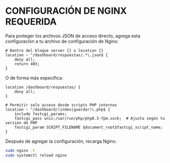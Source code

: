 # CONFIGURACIÓN DE NGINX REQUERIDA

Para proteger los archivos JSON de acceso directo, agrega esta configuración a tu archivo de configuración de Nginx:

```nginx
# Dentro del bloque server {} o location {}
location ~ ^/dashboard/respuestas/.*\.json$ {
    deny all;
    return 403;
}
```

O de forma más específica:

```nginx
location /dashboard/respuestas/ {
    deny all;
}

# Permitir solo acceso desde scripts PHP internos
location ~ ^/dashboard/(index|guardar)\.php$ {
    include fastcgi_params;
    fastcgi_pass unix:/var/run/php/php8.3-fpm.sock;  # Ajusta según tu versión de PHP
    fastcgi_param SCRIPT_FILENAME $document_root$fastcgi_script_name;
}
```

Después de agregar la configuración, recarga Nginx:
```bash
sudo nginx -t
sudo systemctl reload nginx
```

